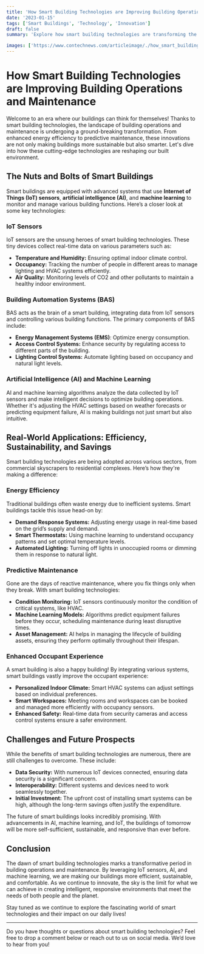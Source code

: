 ```yaml
---
title: 'How Smart Building Technologies are Improving Building Operations and Maintenance'
date: '2023-01-15'
tags: ['Smart Buildings', 'Technology', 'Innovation']
draft: false
summary: 'Explore how smart building technologies are transforming the landscape of building operations and maintenance, leading to greater efficiency, sustainability, and cost savings.'

images: ['https://www.contechnews.com/articleimage/./how_smart_building_technologies_are_improving_building_operations_and_maintenance.webp']
---
```


# How Smart Building Technologies are Improving Building Operations and Maintenance

Welcome to an era where our buildings can think for themselves! Thanks to smart building technologies, the landscape of building operations and maintenance is undergoing a ground-breaking transformation. From enhanced energy efficiency to predictive maintenance, these innovations are not only making buildings more sustainable but also smarter. Let's dive into how these cutting-edge technologies are reshaping our built environment.

## The Nuts and Bolts of Smart Buildings

Smart buildings are equipped with advanced systems that use **Internet of Things (IoT) sensors**, **artificial intelligence (AI)**, and **machine learning** to monitor and manage various building functions. Here’s a closer look at some key technologies:

### IoT Sensors

IoT sensors are the unsung heroes of smart building technologies. These tiny devices collect real-time data on various parameters such as:

- **Temperature and Humidity:** Ensuring optimal indoor climate control.
- **Occupancy:** Tracking the number of people in different areas to manage lighting and HVAC systems efficiently.
- **Air Quality:** Monitoring levels of CO2 and other pollutants to maintain a healthy indoor environment.

### Building Automation Systems (BAS)

BAS acts as the brain of a smart building, integrating data from IoT sensors and controlling various building functions. The primary components of BAS include:

- **Energy Management Systems (EMS)**: Optimize energy consumption.
- **Access Control Systems:** Enhance security by regulating access to different parts of the building.
- **Lighting Control Systems:** Automate lighting based on occupancy and natural light levels.

### Artificial Intelligence (AI) and Machine Learning

AI and machine learning algorithms analyze the data collected by IoT sensors and make intelligent decisions to optimize building operations. Whether it's adjusting the HVAC settings based on weather forecasts or predicting equipment failure, AI is making buildings not just smart but also intuitive.

## Real-World Applications: Efficiency, Sustainability, and Savings

Smart building technologies are being adopted across various sectors, from commercial skyscrapers to residential complexes. Here’s how they're making a difference:

### Energy Efficiency

Traditional buildings often waste energy due to inefficient systems. Smart buildings tackle this issue head-on by:

- **Demand Response Systems:** Adjusting energy usage in real-time based on the grid’s supply and demand.
- **Smart Thermostats:** Using machine learning to understand occupancy patterns and set optimal temperature levels.
- **Automated Lighting:** Turning off lights in unoccupied rooms or dimming them in response to natural light.

### Predictive Maintenance

Gone are the days of reactive maintenance, where you fix things only when they break. With smart building technologies:

- **Condition Monitoring:** IoT sensors continuously monitor the condition of critical systems, like HVAC.
- **Machine Learning Models:** Algorithms predict equipment failures before they occur, scheduling maintenance during least disruptive times.
- **Asset Management:** AI helps in managing the lifecycle of building assets, ensuring they perform optimally throughout their lifespan.

### Enhanced Occupant Experience

A smart building is also a happy building! By integrating various systems, smart buildings vastly improve the occupant experience:

- **Personalized Indoor Climate:** Smart HVAC systems can adjust settings based on individual preferences.
- **Smart Workspaces:** Meeting rooms and workspaces can be booked and managed more efficiently with occupancy sensors.
- **Enhanced Safety:** Real-time data from security cameras and access control systems ensure a safer environment.

## Challenges and Future Prospects

While the benefits of smart building technologies are numerous, there are still challenges to overcome. These include:

- **Data Security:** With numerous IoT devices connected, ensuring data security is a significant concern.
- **Interoperability:** Different systems and devices need to work seamlessly together.
- **Initial Investment:** The upfront cost of installing smart systems can be high, although the long-term savings often justify the expenditure.

The future of smart buildings looks incredibly promising. With advancements in AI, machine learning, and IoT, the buildings of tomorrow will be more self-sufficient, sustainable, and responsive than ever before.

## Conclusion

The dawn of smart building technologies marks a transformative period in building operations and maintenance. By leveraging IoT sensors, AI, and machine learning, we are making our buildings more efficient, sustainable, and comfortable. As we continue to innovate, the sky is the limit for what we can achieve in creating intelligent, responsive environments that meet the needs of both people and the planet.

Stay tuned as we continue to explore the fascinating world of smart technologies and their impact on our daily lives!

---

Do you have thoughts or questions about smart building technologies? Feel free to drop a comment below or reach out to us on social media. We’d love to hear from you!